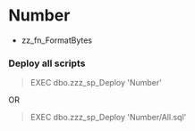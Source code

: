 # Number
- zz_fn_FormatBytes

 
### Deploy all scripts
>EXEC dbo.zzz_sp_Deploy 'Number' <br />

OR <br />

>EXEC dbo.zzz_sp_Deploy 'Number/All.sql' <br />
